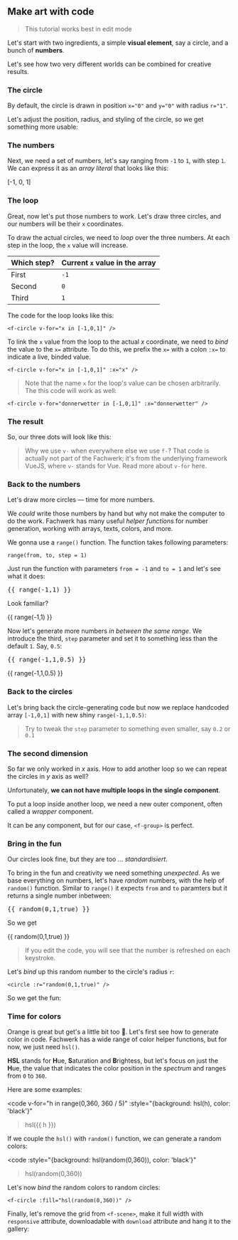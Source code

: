 ## Make art with code

> This tutorial works best in edit mode <f-edit-icon  />

Let's start with two ingredients, a simple **visual element**, say a circle, and a bunch of **numbers**. 

Let's see how two very different worlds can be combined for creative results.

### The circle

By default, the circle is drawn in position `x="0"` and `y="0"` with radius `r="1"`.

<f-scene grid>
  <f-circle />
</f-scene>

Let's adjust the position, radius, and styling of the circle, so we get something more usable:

<f-scene grid>
  <f-circle
    x="-1"
    y="0"
    r="0.5"
    fill="orange"
    stroke
    multiply
  />
</f-scene>

### The numbers

Next, we need a set of numbers, let's say ranging from `-1` to `1`, with step `1`. We can express it as an <f-link to="https://developer.mozilla.org/en-US/docs/Web/JavaScript/Guide/Grammar_and_types#Array_literals"><var>array literal</var></f-link> that looks like this:

<output>[-1, 0, 1]</output>

### The loop

Great, now let's put those numbers to work. Let's draw three circles, and our numbers will be their `x` coordinates.

To draw the actual circles, we need to <var>loop</var> over the three numbers. At each step in the loop, the `x` value will increase.

Which step?|Current `x` value in the array
---|---
First|`-1`
Second|`0`
Third|`1`

The code for the loop looks like this:

```
<f-circle v-for="x in [-1,0,1]" />
```

To link the `x` value from the loop to the actual <var class="gray">x</var> coordinate, we need to <var>bind</var> the value to the `x=` attribute. To do this, we prefix the `x=` with a colon `:x=` to indicate a live, binded value.

```
<f-circle v-for="x in [-1,0,1]" :x="x" />
```

> Note that the name `x` for the loop's value can be chosen arbitrarily. The this code will work as well:

```
<f-circle v-for="donnerwetter in [-1,0,1]" :x="donnerwetter" />
```

### The result

So, our three dots will look like this:

<f-scene grid>
  <f-circle
    v-for="x in [-1,0,1]"
    :x="x"
    y="0"
    r="0.5"
    fill="orange"
    stroke
    multiply
  />
</f-scene>

> Why we use `v-` when everywhere else we use `f-`? That code is actually not part of the Fachwerk; it's from the underlying framework VueJS, where `v-` stands for Vue. Read more about `v-for` <f-link to="https://vuejs.org/v2/guide/list.html">here</f-link>.

### Back to the numbers

Let's draw more circles — time for more numbers. 

We *could* write those numbers by hand but why not make the computer to do the work. Fachwerk has many useful <var>helper functions</var> for number generation, working with arrays, texts, colors, and more.

We gonna use a <f-link to="/range">`range()`</f-link> function. The function takes following parameters:

```
range(from, to, step = 1)
```

Just run the function with parameters `from = -1` and `to = 1` and let's see what it does:

<pre v-pre>{{ range(-1,1) }}</pre>

Look familiar?

<output>{{ range(-1,1) }}</output>

Now let's generate more numbers *in between the same range*. We introduce the third, `step` parameter and set it to something less than the default `1`. Say, `0.5`:

<pre v-pre>{{ range(-1,1,0.5) }}</pre>

<output>{{ range(-1,1,0.5) }}</output>

### Back to the circles

Let's bring back the circle-generating code but now we replace handcoded array `[-1,0,1]` with new shiny `range(-1,1,0.5)`:

<f-scene grid>
  <f-circle
    v-for="x in range(-1,1,0.5)"
    :x="x"
    y="0"
    r="0.5"
    fill="orange"
    stroke
    multiply
  />
</f-scene>

> Try to tweak the `step` parameter to something even smaller, say `0.2` or `0.1`

### The second dimension

So far we only worked in <var>x</var> axis. How to add another loop so we can repeat the circles in <var>y</var> axis as well?

Unfortunately, **we can not have multiple loops in the single component**. 

To put a loop inside another loop, we need a new outer component, often called a <var>wrapper</var> component. 

It can be any component, but for our case, `<f-group>` is perfect.

<f-scene grid>
  <f-group v-for="y in range(-1,1,1)">
    <f-circle
      v-for="x in range(-1,1,1)"
      :x="x"
      :y="y"
      r="0.5"
      fill="orange"
      stroke
      multiply
    />
  </f-group>
</f-scene>

### Bring in the fun

Our circles look fine, but they are too ... *standardisiert*. 

To bring in the fun and creativity we need something *unexpected*. As we base everything on numbers, let's have <var>random</var> numbers, with the help of  <f-link to="/random">`random()`</f-link> function. Similar to `range()` it expects `from` and `to` paramters but it returns a single number inbetween:

<pre v-pre>{{ random(0,1,true) }}</pre> 

So we get

<output>{{ random(0,1,true) }}</output>

> If you edit the code, you will see that the number is refreshed on each keystroke.

Let's <var class="gray">bind</var> up this random number to the circle's radius `r`:

```
<circle :r="random(0,1,true)" />
```

So we get the fun:

<f-scene grid>
  <f-group v-for="y in range(-1,1,1)">
    <f-circle
      v-for="x in range(-1,1,1)"
      :x="x"
      :y="y"
      :r="random(0,1,true)"
      fill="orange"
      stroke
      multiply
    />
  </f-group>
</f-scene>

### Time for colors

Orange is great but get's a little bit too 🍊. Let's first see how to generate color in code. Fachwerk has a wide range of color helper functions, but for now, we just need `hsl()`.

**HSL** stands for **H**ue, **S**aturation and **B**rightess, but let's focus on just the **H**ue, the value that indicates the color position in the <var>spectrum</var> and ranges from `0` to `360`.

Here are some examples:

<code
  v-for="h in range(0,360, 360 / 5)"
  :style="{background: hsl(h), color: 'black'}"
>hsl({{ h }})</code>

If we couple the `hsl()` with `random()` function, we can generate a random colors:

<code
  :style="{background: hsl(random(0,360)), color: 'black'}"
>hsl(random(0,360))</code>

Let's now <var class="gray">bind</var> the random colors to  random circles:

```
<f-circle :fill="hsl(random(0,360))" />
```

Finally, let's remove the grid from `<f-scene>`, make it full width with `responsive` attribute, downloadable with `download` attribute and hang it to the gallery:

<f-scene responsive download>
  <f-group v-for="y in range(-1,1,0.5)">
    <f-circle
      v-for="x in range(-1,1,0.5)"
      :x="x"
      :y="y"
      :r="random(0,1,true)"
      :fill="hsl(random(0,360))"
      stroke
      multiply
    />
  </f-group>
</f-scene>
